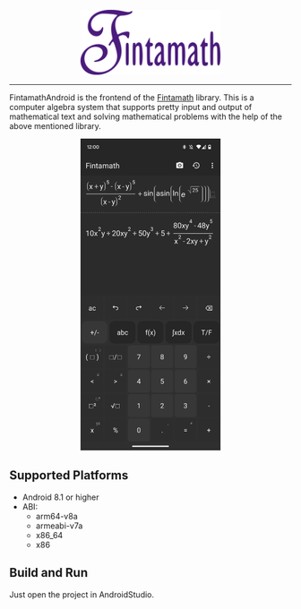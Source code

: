 <p align="center">
  <img src="./docs/images/logo.svg" alt="drawing" width="250"/>
</p>

---

FintamathAndroid is the frontend of the [Fintamath](https://github.com/fintarin/Fintamath) library. This is a computer algebra system that supports pretty input and output of mathematical text and solving mathematical problems with the help of the above mentioned library.

<p align="center">
  <img src="./docs/images/example.png" alt="drawing" width="250"/>
</p>

## Supported Platforms

* Android 8.1 or higher
* ABI:
  * arm64-v8a
  * armeabi-v7a
  * x86_64
  * x86

## Build and Run

Just open the project in AndroidStudio.
